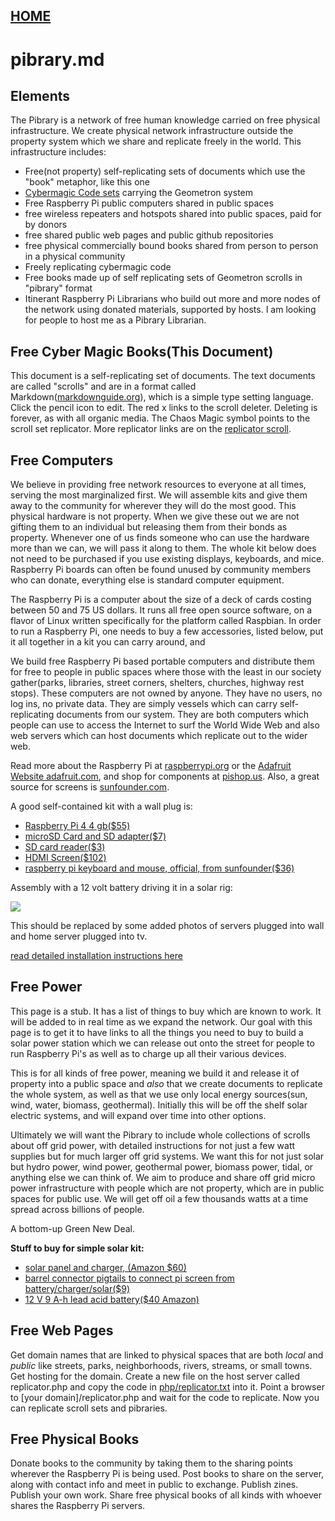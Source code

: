 
## [HOME](scrolls/home)

# pibrary.md
 
## Elements

The Pibrary is a network of free human knowledge carried on free physical infrastructure.  We create physical network infrastructure outside the property system which we share and replicate freely in the world.  This infrastructure includes:

 - Free(not property) self-replicating sets of documents which use the "book" metaphor, like this one
 - [Cybermagic Code sets](scrolls/cybermagic.md) carrying the Geometron system
 - Free Raspberry Pi public computers shared in public spaces
 - free wireless repeaters and hotspots shared into public spaces, paid for by donors
 - free shared public web pages and public github repositories
 - free physical commercially bound books shared from person to person in a physical community
 - Freely replicating cybermagic code
 - Free books made up of self replicating sets of Geometron scrolls in "pibrary" format
 - Itinerant Raspberry Pi Librarians who build out more and more nodes of the network using donated materials, supported by hosts.  I am looking for people to host me as a Pibrary Librarian.  


## Free Cyber Magic Books(This Document)

This document is a self-replicating set of documents.  The text documents are called "scrolls" and are in a format called Markdown([markdownguide.org](https://www.markdownguide.org/basic-syntax/)), which is a simple type setting language.  Click the pencil icon to edit. The red x links to the scroll deleter.  Deleting is forever, as with all organic media.  The Chaos Magic symbol points to the scroll set replicator.  More replicator links are on the [replicator scroll](scrolls/replicators).

## Free Computers

We believe in providing free network resources to everyone at all times, serving the most marginalized first.  We will assemble kits and give them away to the community for wherever they will do the most good.  This physical hardware is not property. When we give these out we are not gifting them to an individual but releasing them from their bonds as property.  Whenever one of us finds someone who can use the hardware more than we can, we will pass it along to them.  The whole kit below does not need to be purchased if you use existing displays, keyboards, and mice.  Raspberry Pi boards can often be found unused by community members who can donate, everything else is standard computer equipment.

The Raspberry Pi is a computer about the size of a deck of cards costing between 50 and 75 US dollars.  It runs all free open source software, on a flavor of Linux written specifically for the platform called Raspbian.  In order to run a Raspberry Pi, one needs to buy a few accessories, listed below, put it all together in a kit you can carry around, and 


We build free Raspberry Pi based portable computers and distribute them for free to people in public spaces where those with the least in our society gather(parks, libraries, street corners, shelters, churches, highway rest stops).  These computers are not owned by anyone. They have no users, no log ins, no private data.  They are simply vessels which can carry self-replicating documents from our system. They are both computers which people can use to access the Internet to surf the World Wide Web and also web servers which can host documents which replicate out to the wider web.  

Read more about the Raspberry Pi at [raspberrypi.org](https://www.raspberrypi.org/) or the [Adafruit Website adafruit.com](https://www.adafruit.com/), and shop for components at [pishop.us](https://www.pishop.us/).  Also, a great source for screens is [sunfounder.com](https://www.sunfounder.com/).


A good self-contained kit with a wall plug is:

 - [Raspberry Pi 4 4 gb($55)](https://www.pishop.us/product/raspberry-pi-4-model-b-4gb/)
 - [microSD Card and SD adapter($7)](https://www.pishop.us/product/microsd-card-32-gb-class-10-blank/)
 - [SD card reader($3)](https://www.pishop.us/product/high-speed-micro-sd-card-reader-maximum-128gb-black/)
  - [HDMI Screen($102)](https://www.sunfounder.com/collections/monitors/products/7-inch-hdmi-monitor)
 - [raspberry pi keyboard and mouse, official, from sunfounder($36)](https://www.sunfounder.com/collections/keyboard-gamepad/products/keyboard-mouse)

Assembly with a 12 volt battery driving it in a solar rig:

![](https://i.imgur.com/Y46szlG.jpg)

This should be replaced by some added photos of servers plugged into wall and home server plugged into tv.

[read detailed installation instructions here](scrolls/installation)

## Free Power

This page is a stub.  It has a list of things to buy which are known to work.  It will be added to in real time as we expand the network.  Our goal with this page is to get it to have links to all the things you need to buy to build a solar power station which we can release out onto the street for people to run Raspberry Pi's as well as to charge up all their various devices.  

This is for all kinds of free power, meaning we build it and release it of property into a public space and *also* that we create documents to replicate the whole system, as well as that we use only local energy sources(sun, wind, water, biomass, geothermal).  Initially this will be off the shelf solar electric systems, and will expand over time into other options.

Ultimately we will want the Pibrary to include whole collections of scrolls about off grid power, with detailed instructions for not just a few watt supplies but for much larger off grid systems. We want this for not just solar but hydro power, wind power, geothermal power, biomass power, tidal, or anything else we can think of.  We aim to produce and share off grid micro power infrastructure with people which are not property, which are in public spaces for public use.  We will get off oil a few thousands watts at a time spread across billions of people. 

A bottom-up Green New Deal.
  
**Stuff to buy for simple solar kit:**

 - [solar panel and charger, (Amazon $60)](https://www.amazon.com/SOLPERK-Controller%EF%BC%8C-Automotive-Motorcycle-Powersports/dp/B07TTMF3FZ)
 - [barrel connector pigtails to connect pi screen from battery/charger/solar($9)](https://www.amazon.com/dp/B0915T6NLL)
 - [12 V 9 A-h lead acid battery($40 Amazon)](https://www.amazon.com/Rechargeable-Battery-Computer-BX1300LCD-Back-UPS/dp/B07WRXR223/)

## Free Web Pages

Get domain names that are linked to physical spaces that are both *local* and *public* like streets, parks, neighborhoods, rivers, streams, or small towns.  Get hosting for the domain.  Create a new file on the host server called replicator.php and copy the code in [php/replicator.txt](php/replicator.txt) into it.  Point a browser to [your domain]/replicator.php and wait for the code to replicate.  Now you can replicate scroll sets and pibraries.


## Free Physical Books

Donate books to the community by taking them to the sharing points wherever the Raspberry Pi is being used.  Post books to share on the server, along with contact info and meet in public to exchange.  Publish zines.  Publish your own work.  Share free physical books of all kinds with whoever shares the Raspberry Pi servers.





